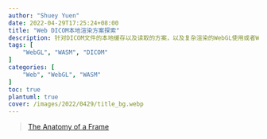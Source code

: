 ```yaml
---
author: "Shuey Yuen"
date: 2022-04-29T17:25:24+08:00
title: "Web DICOM本地渲染方案探索"
description: 针对DICOM文件的本地缓存以及读取的方案，以及复杂渲染的WebGL使用或者WASM方案。
tags: [
    "WebGL", "WASM", "DICOM"
]
categories: [
    "Web", "WebGL", "WASM"
]
toc: true
plantuml: true
cover: /images/2022/0429/title_bg.webp
---
```


> [The Anatomy of a Frame](https://aerotwist.com/blog/the-anatomy-of-a-frame/)
